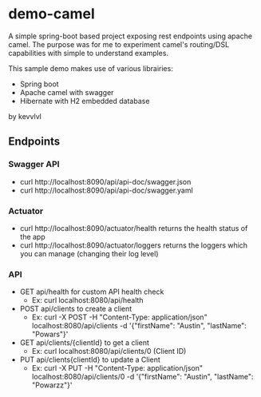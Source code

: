 # demo-camel

A simple spring-boot based project exposing rest endpoints using apache camel.
The purpose was for me to experiment camel's routing/DSL capabilities with simple to understand examples.

This sample demo makes use of various librairies:
- Spring boot
- Apache camel with swagger
- Hibernate with H2 embedded database

by kevvlvl

## Endpoints

### Swagger API

* curl http://localhost:8090/api/api-doc/swagger.json
* curl http://localhost:8090/api/api-doc/swagger.yaml

### Actuator

* curl http://localhost:8090/actuator/health returns the health status of the app
* curl http://localhost:8090/actuator/loggers returns the loggers which you can manage (changing their log level)

### API
- GET api/health for custom API health check
  - Ex: curl localhost:8080/api/health
- POST api/clients to create a client
  - Ex: curl -X POST -H "Content-Type: application/json" localhost:8080/api/clients -d '{"firstName": "Austin", "lastName": "Powars"}'
- GET api/clients/{clientId} to get a client
  - Ex: curl localhost:8080/api/clients/0 (Client ID)
- PUT api/clients{clientId} to update a Client
  - Ex: curl -X PUT -H "Content-Type: application/json" localhost:8080/api/clients/0 -d '{"firstName": "Austin", "lastName": "Powarzz"}'